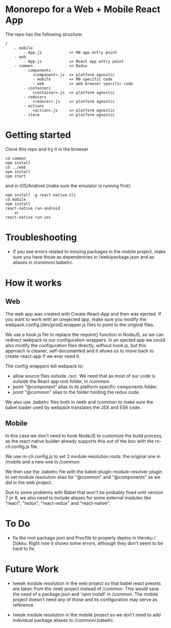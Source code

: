 # Monorepo for a Web + Mobile React App

The repo has the following structure:

```
/
    - mobile
        - App.js            => RN app entry point
    - web
        - App.js            => React app entry point
    - common                => Redux
        - components
            <component>.js  => platform agnostic
            - mobile        => RN specific code
            - web           => web browser specific code
        - containers
            <container>.js  => platform agnostic
        - reducers
            <reducer>.js    => platform agnostic
        - actions
            <action>.js     => platform agnostic
        - store             => platform agnostic
```

# Getting started

Clone this repo and try it in the browser

```
cd common
npm install
cd ../web
npm install
npm start
```

and in iOS/Android (make sure the emulator is running first):

```
npm install -g react-native-cli
cd mobile
npm install
react-native run-android
    or
react-native run-ios
```

# Troubleshooting

- If you see errors related to missing packages in the mobile project, make sure you have those as dependencies in /web/package.json and as aliases in /common/.babelrc.


# How it works

## Web
The web app was created with Create-React-App and then was ejected. If you want to work with an unejected app, make sure you modify the webpack.config.[dev|prod].wrapper.js files to point to the original files.

We use a hook.js file to replace the require() function in NodeJS, so we can redirect webpack to our configuration wrappers. In an ejected app we could also modify the configuration files directly, without hook.js, but this approach is cleaner, self-documented and it allows us to move back to create-react-app if we ever need it.

The config wrappers tell webpack to:
- allow source files outside ./src. We need that as most of our code is outside the React app root folder, in /common.
-  point "@component" alias to its platform specific components folder.
- point "@common" alias to the folder holding the redux code.

We also use .babelrc files both in /web and /common to make sure the babel loader used by webpack translates the JSX and ES6 code.

## Mobile

In this case we don't need to hook NodeJS to customize the build process, as the react native builder already supports this out of the box with the rn-cli.config.js file.

We use rn-cli.config.js to set 2 module resolution roots: the original one in /mobile and a new one in /common.

We then use the .babelrc file with the babel-plugin-module-resolver plugin to set module resolution alias for "@common" and "@components" as we did in the web project.

Due to some problems with Babel that won't be probably fixed until version 7 or 8, we also need to include aliases for some external modules like "react", "redux", "react-redux" and "react-native".

# To Do

- fix the root package.json and Procfile to properly deploy in Heroku / Dokku. Right now it shows some errors, although they don't seem to be hard to fix.

# Future Work

- tweak module resolution in the web project so that babel react presets are taken from the /web project instead of /common. This would save the need of a package.json and 'npm install' in /common. The mobile project doesn't need any of those and its configuration may serve as reference.

- tweak module resolution in the mobile project so we don't need to add individual package aliases to /common/.babelrc.


